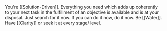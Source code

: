You're [[Solution-Driven]]. Everything you need which adds up coherently to your next task in the fulfillment of an objective is available and is at your disposal. Just search for it now. If you can do it now, do it now. Be [[Water]]. Have [[Clarity]] or seek it at every stage/ level.
